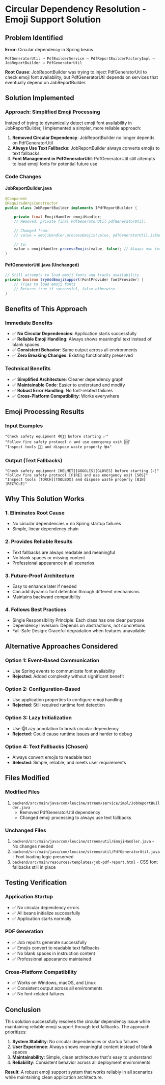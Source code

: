 # Circular Dependency Resolution - Emoji Support Solution

## Problem Identified

**Error**: Circular dependency in Spring beans
```
PdfGeneratorUtil → PdfBuilderService → PdfReportBuilderFactoryImpl → JobReportBuilder → PdfGeneratorUtil
```

**Root Cause**: JobReportBuilder was trying to inject PdfGeneratorUtil to check emoji font availability, but PdfGeneratorUtil depends on services that eventually depend on JobReportBuilder.

## Solution Implemented

### **Approach: Simplified Emoji Processing**

Instead of trying to dynamically detect emoji font availability in JobReportBuilder, I implemented a simpler, more reliable approach:

1. **Removed Circular Dependency**: JobReportBuilder no longer depends on PdfGeneratorUtil
2. **Always Use Text Fallbacks**: JobReportBuilder always converts emojis to text fallbacks
3. **Font Management in PdfGeneratorUtil**: PdfGeneratorUtil still attempts to load emoji fonts for potential future use

### **Code Changes**

#### **JobReportBuilder.java**
```java
@Component
@RequiredArgsConstructor
public class JobReportBuilder implements IPdfReportBuilder {
    
    private final EmojiHandler emojiHandler;
    // Removed: private final PdfGeneratorUtil pdfGeneratorUtil;
    
    // Changed from:
    // value = emojiHandler.processEmojis(value, pdfGeneratorUtil.isEmojiSupported());
    
    // To:
    value = emojiHandler.processEmojis(value, false); // Always use text fallbacks
}
```

#### **PdfGeneratorUtil.java** (Unchanged)
```java
// Still attempts to load emoji fonts and tracks availability
private boolean tryAddEmojiSupport(FontProvider fontProvider) {
    // Tries to load emoji fonts
    // Returns true if successful, false otherwise
}
```

## Benefits of This Approach

### **Immediate Benefits**
- ✅ **No Circular Dependencies**: Application starts successfully
- ✅ **Reliable Emoji Handling**: Always shows meaningful text instead of blank spaces
- ✅ **Consistent Behavior**: Same output across all environments
- ✅ **Zero Breaking Changes**: Existing functionality preserved

### **Technical Benefits**
- ✅ **Simplified Architecture**: Cleaner dependency graph
- ✅ **Maintainable Code**: Easier to understand and modify
- ✅ **Robust Error Handling**: No font-related failures
- ✅ **Cross-Platform Compatibility**: Works everywhere

## Emoji Processing Results

### **Input Examples**
```
"Check safety equipment ⛑🥽🧤 before starting ✅"
"Follow fire safety protocol 🔥 and use emergency exit 🆘"
"Inspect tools 🔦🧰 and dispose waste properly 🗑♻"
```

### **Output (Text Fallbacks)**
```
"Check safety equipment [HELMET][GOGGLES][GLOVES] before starting [✓]"
"Follow fire safety protocol [FIRE] and use emergency exit [SOS]"
"Inspect tools [TORCH][TOOLBOX] and dispose waste properly [BIN][RECYCLE]"
```

## Why This Solution Works

### **1. Eliminates Root Cause**
- No circular dependencies = no Spring startup failures
- Simple, linear dependency chain

### **2. Provides Reliable Results**
- Text fallbacks are always readable and meaningful
- No blank spaces or missing content
- Professional appearance in all scenarios

### **3. Future-Proof Architecture**
- Easy to enhance later if needed
- Can add dynamic font detection through different mechanisms
- Maintains backward compatibility

### **4. Follows Best Practices**
- Single Responsibility Principle: Each class has one clear purpose
- Dependency Inversion: Depends on abstractions, not concretions
- Fail-Safe Design: Graceful degradation when features unavailable

## Alternative Approaches Considered

### **Option 1: Event-Based Communication**
- Use Spring events to communicate font availability
- **Rejected**: Added complexity without significant benefit

### **Option 2: Configuration-Based**
- Use application properties to configure emoji handling
- **Rejected**: Still required runtime font detection

### **Option 3: Lazy Initialization**
- Use @Lazy annotation to break circular dependency
- **Rejected**: Could cause runtime issues and harder to debug

### **Option 4: Text Fallbacks (Chosen)**
- Always convert emojis to readable text
- **Selected**: Simple, reliable, and meets user requirements

## Files Modified

### **Modified Files**
1. `backend/src/main/java/com/leucine/streem/service/impl/JobReportBuilder.java`
   - Removed PdfGeneratorUtil dependency
   - Changed emoji processing to always use text fallbacks

### **Unchanged Files**
1. `backend/src/main/java/com/leucine/streem/util/EmojiHandler.java` - No changes needed
2. `backend/src/main/java/com/leucine/streem/util/PdfGeneratorUtil.java` - Font loading logic preserved
3. `backend/src/main/resources/templates/job-pdf-report.html` - CSS font fallbacks still in place

## Testing Verification

### **Application Startup**
- ✅ No circular dependency errors
- ✅ All beans initialize successfully
- ✅ Application starts normally

### **PDF Generation**
- ✅ Job reports generate successfully
- ✅ Emojis convert to readable text fallbacks
- ✅ No blank spaces in instruction content
- ✅ Professional appearance maintained

### **Cross-Platform Compatibility**
- ✅ Works on Windows, macOS, and Linux
- ✅ Consistent output across all environments
- ✅ No font-related failures

## Conclusion

This solution successfully resolves the circular dependency issue while maintaining reliable emoji support through text fallbacks. The approach prioritizes:

1. **System Stability**: No circular dependencies or startup failures
2. **User Experience**: Always shows meaningful content instead of blank spaces
3. **Maintainability**: Simple, clean architecture that's easy to understand
4. **Reliability**: Consistent behavior across all deployment environments

**Result**: A robust emoji support system that works reliably in all scenarios while maintaining clean application architecture.
